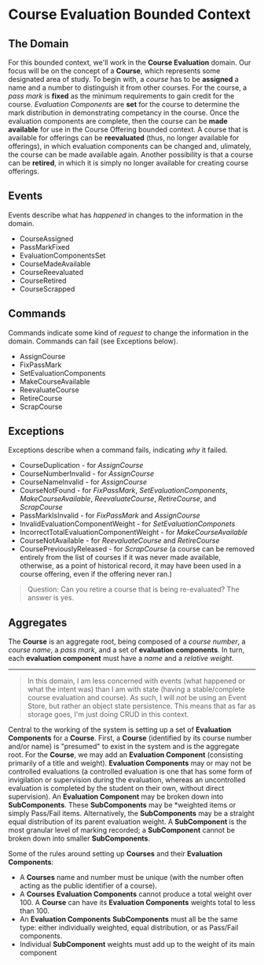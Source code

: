 # Course Evaluation Bounded Context

## The Domain

For this bounded context, we'll work in the **Course Evaluation** domain. Our focus will be on the concept of a **Course**, which represents some designated area of study. To begin with, a *course* has to be **assigned** a name and a number to distinguish it from other courses. For the course, a *pass mark* is **fixed** as the minimum requirements to gain credit for the course. *Evaluation Components* are **set** for the course to determine the mark distribution in demonstrating competancy in the course. Once the evaluation components are complete, then the course can be **made available** for use in the Course Offering bounded context. A course that is available for offerings can be **reevaluated** (thus, no longer available for offerings), in which evaluation components can be changed and, ulimately, the course can be made available again. Another possibility is that a course can be **retired**, in which it is simply no longer available for creating course offerings.

## Events

Events describe what has *happened* in changes to the information in the domain.

* CourseAssigned
* PassMarkFixed
* EvaluationComponentsSet
* CourseMadeAvailable
* CourseReevaluated
* CourseRetired
* CourseScrapped

## Commands

Commands indicate some kind of *request* to change the information in the domain. Commands can fail (see Exceptions below).

* AssignCourse
* FixPassMark
* SetEvaluationComponents
* MakeCourseAvailable
* ReevaluateCourse
* RetireCourse
* ScrapCourse

## Exceptions

Exceptions describe when a command fails, indicating *why* it failed.

* CourseDuplication - for *AssignCourse*
* CourseNumberInvalid - for *AssignCourse*
* CourseNameInvalid - for *AssignCourse*
* CourseNotFound - for *FixPassMark*, *SetEvaluationComponents*, *MakeCourseAvailable*, *ReevaluateCourse*, *RetireCourse*, and *ScrapCourse*
* PassMarkIsInvalid - for *FixPassMark* and *AssignCourse*
* InvalidEvaluationComponentWeight - for *SetEvaluationComponets*
* IncorrectTotalEvaluationComponentWeight - for *MakeCourseAvailable*
* CourseNotAvailable - for *ReevaluateCourse* and *RetireCourse*
* CoursePreviouslyReleased - for *ScrapCourse* (a course can be removed entirely from the list of courses if it was never made available, otherwise, as a point of historical record, it may have been used in a course offering, even if the offering never ran.)

> Question: Can you retire a course that is being re-evaluated? The answer is yes.

## Aggregates

The **Course** is an aggregate root, being composed of a *course number*, a *course name*, a *pass mark*, and a set of **evaluation components**. In turn, each **evaluation component** must have a *name* and a *relative weight*.

----


> In this domain, I am less concerned with events (what happened or what the intent was) than I am with state (having a stable/complete course evaluation and course). As such, I will *not* be using an Event Store, but rather an object state persistence. This means that as far as storage goes, I'm just doing CRUD in this context.

Central to the working of the system is setting up a set of **Evaluation Components** for a **Course**. First, a **Course** (identified by its course number and/or name) is "presumed" to exist in the system and is the aggregate root. For the **Course**, we may add an **Evaluation Component** (consisting primarily of a title and weight). **Evaluation Components** may or may not be controlled evaluations (a controlled evaluation is one that has some form of invigilation or supervision during the evaluation, whereas an uncontrolled evaluation is completed by the student on their own, without direct supervision). An **Evaluation Component** may be broken down into **SubComponents**. These **SubComponents** may be *weighted items or simply Pass/Fail items. Alternatively, the **SubComponents** may be a straight equal distribution of its parent evaluation weight. A **SubComponent** is the most granular level of marking recorded; a **SubComponent** cannot be broken down into smaller **SubComponents**.

Some of the rules around setting up **Courses** and their **Evaluation Components**:

* A **Courses** name and number must be unique (with the number often acting as the public identifier of a course).
* A **Courses** **Evaluation Components** cannot produce a total weight over 100. A **Course** can have its **Evaluation Components** weights total to less than 100.
* An **Evaluation Components** **SubComponents** must all be the same type: either individually weighted, equal distribution, or as Pass/Fail components.
* Individual **SubComponent** weights must add up to the weight of its main component

